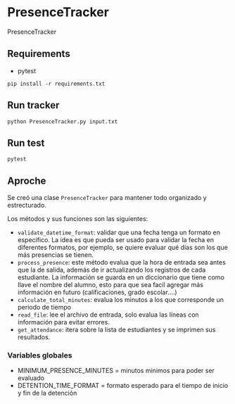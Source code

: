 # PresenceTracker
PresenceTracker
## Requirements
- pytest

`pip install -r requirements.txt`
## Run tracker
`python PresenceTracker.py input.txt`

## Run test
`pytest`

## Aproche
Se creó una clase `PresenceTracker` para mantener todo organizado y estrecturado.

Los métodos y sus funciones son las siguientes:
- `validate_datetime_format`: validar que una fecha tenga un formato en especifico. La ídea es que pueda ser usado para validar la fecha en diferentes formatos, por ejemplo, se quiere evaluar qué días son los que más presencias se tienen.
- `process_presence`: este método evalua que la hora de entrada sea antes que la de salida, además de ir actualizando los registros de cada estudiante.
La información se guarda en un diccionario que tiene como llave el nombre del alumno, esto para que sea facil agregar más información en futuro (calificaciones, grado escolar....)
- `calculate_total_minutes`: evalua los minutos a los que corresponde un periodo de tiempo
- `read_file`: lee el archivo de entrada, solo evalua las líneas con información para evitar errores.
- `get_attendance`: itera sobre la lista de estudiantes y se imprimen sus resultados.

### Variables globales
- MINIMUM_PRESENCE_MINUTES = minutos minimos para poder ser evaluado
- DETENTION_TIME_FORMAT = formato esperado para el tiempo de inicio y fin de la detención
